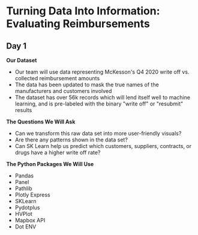 # Turning Data Into Information: Evaluating Reimbursements #

## Day 1 ##

**Our Dataset**

- Our team will use data representing McKesson's Q4 2020 write off vs. collected reimbursement amounts
- The data has been updated to mask the true names of the manufacturers and customers involved
- The dataset has over 56k records which will lend itself well to machine learning, and is pre-labeled with the binary "write off" or "resubmit" results

**The Questions We Will Ask**

- Can we transform this raw data set into more user-friendly visuals? 
- Are there any patterns shown in the data set?
- Can SK Learn help us predict which customers, suppliers, contracts, or drugs have a higher write off rate? 


**The Python Packages We Will Use**

- Pandas
- Panel
- Pathlib
- Plotly Express
- SKLearn
- Pydotplus
- HVPlot
- Mapbox API
- Dot ENV

